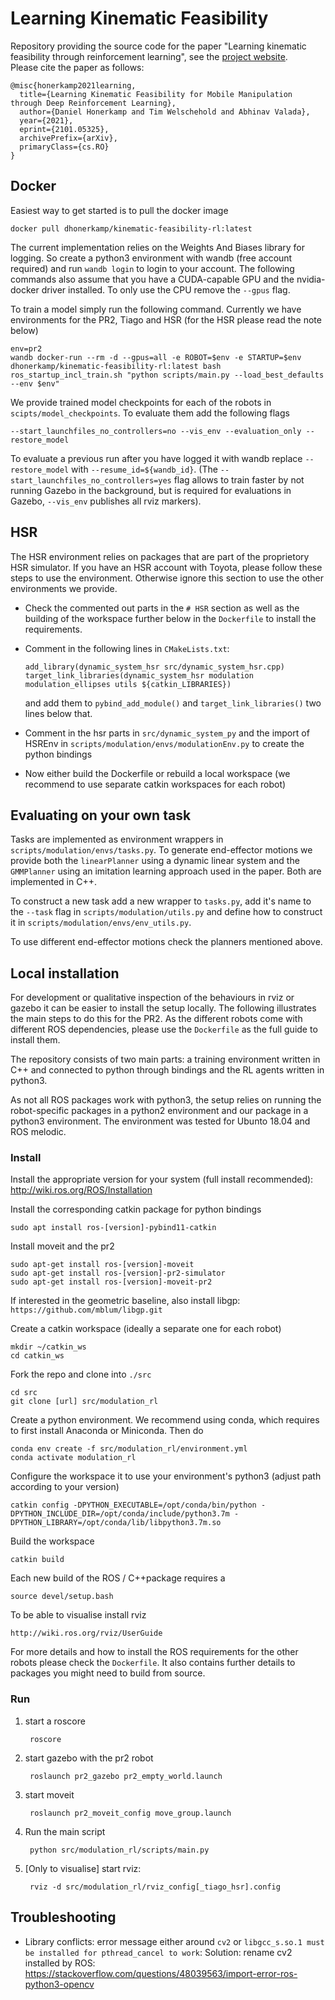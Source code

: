 # Learning Kinematic Feasibility

Repository providing the source code for the paper "Learning kinematic feasibility through reinforcement learning", see the [project website](https://rl.uni-freiburg.de/research/kinematic-feasibility-rl).  
Please cite the paper as follows:

    @misc{honerkamp2021learning,
      title={Learning Kinematic Feasibility for Mobile Manipulation through Deep Reinforcement Learning}, 
      author={Daniel Honerkamp and Tim Welschehold and Abhinav Valada},
      year={2021},
      eprint={2101.05325},
      archivePrefix={arXiv},
      primaryClass={cs.RO}
    }
    
## Docker
Easiest way to get started is to pull the docker image 
	
    docker pull dhonerkamp/kinematic-feasibility-rl:latest

The current implementation relies on the Weights And Biases library for logging. 
So create a python3 environment with wandb (free account required) and run `wandb login` to login to your account.
The following commands also assume that you have a CUDA-capable GPU and the nvidia-docker driver installed. To only use the CPU remove the `--gpus` flag. 

To train a model simply run the following command. Currently we have environments for the PR2, Tiago and HSR (for the HSR please read the note below)

    env=pr2
    wandb docker-run --rm -d --gpus=all -e ROBOT=$env -e STARTUP=$env dhonerkamp/kinematic-feasibility-rl:latest bash ros_startup_incl_train.sh "python scripts/main.py --load_best_defaults --env $env" 

We provide trained model checkpoints for each of the robots in `scipts/model_checkpoints`. To evaluate them add the following flags

    --start_launchfiles_no_controllers=no --vis_env --evaluation_only --restore_model

To evaluate a previous run after you have logged it with wandb replace `--restore_model` with `--resume_id=${wandb_id}`.
(The `--start_launchfiles_no_controllers=yes` flag allows to train faster by not running Gazebo in the background, but is required for evaluations in Gazebo, 
`--vis_env` publishes all rviz markers). 

## HSR
The HSR environment relies on packages that are part of the proprietory HSR simulator. If you have an HSR account with Toyota, 
please follow these steps to use the environment. Otherwise ignore this section to use the other environments we provide.

- Check the commented out parts in the `# HSR` section as well as the building of the workspace further below in the `Dockerfile` to install the requirements.
- Comment in the following lines in `CMakeLists.txt`:
    
      add_library(dynamic_system_hsr src/dynamic_system_hsr.cpp)
      target_link_libraries(dynamic_system_hsr modulation modulation_ellipses utils ${catkin_LIBRARIES})

  and add them to `pybind_add_module()` and `target_link_libraries()` two lines below that.
- Comment in the hsr parts in `src/dynamic_system_py` and the import of HSREnv in `scripts/modulation/envs/modulationEnv.py` to create the python bindings
- Now either build the Dockerfile or rebuild a local workspace (we recommend to use separate catkin workspaces for each robot)


## Evaluating on your own task
Tasks are implemented as environment wrappers in `scripts/modulation/envs/tasks.py`.
To generate end-effector motions we provide both the `linearPlanner` using a dynamic linear system and the `GMMPlanner` 
using an imitation learning approach used in the paper. Both are implemented in C++.

To construct a new task add a new wrapper to `tasks.py`, add it's name to the `--task` flag 
in `scripts/modulation/utils.py` and define how to construct it in `scripts/modulation/envs/env_utils.py`.

To use different end-effector motions check the planners mentioned above.

## Local installation
For development or qualitative inspection of the behaviours in rviz or gazebo it can be easier to install the setup locally.
The following illustrates the main steps to do this for the PR2. 
As the different robots come with different ROS dependencies, please use the `Dockerfile` as the full guide to install them.

The repository consists of two main parts: a training environment written in C++ and connected to python through bindings and the RL agents written in python3.

As not all ROS packages work with python3, the setup relies on running the robot-specific packages in a python2 environment
and our package in a python3 environment.
The environment was tested for Ubunto 18.04 and ROS melodic.

### Install
Install the appropriate version for your system (full install recommended): http://wiki.ros.org/ROS/Installation

Install the corresponding catkin package for python bindings
        
    sudo apt install ros-[version]-pybind11-catkin
        
Install moveit and the pr2
    
    sudo apt-get install ros-[version]-moveit
    sudo apt-get install ros-[version]-pr2-simulator
    sudo apt-get install ros-[version]-moveit-pr2
   
If interested in the geometric baseline, also install libgp: `https://github.com/mblum/libgp.git`

Create a catkin workspace (ideally a separate one for each robot)

    mkdir ~/catkin_ws
    cd catkin_ws

Fork the repo and clone into `./src`
    
    cd src
    git clone [url] src/modulation_rl

Create a python environment. We recommend using conda, which requires to first install Anaconda or Miniconda. Then do

    conda env create -f src/modulation_rl/environment.yml
    conda activate modulation_rl

Configure the workspace it to use your environment's python3 (adjust path according to your version)

    catkin config -DPYTHON_EXECUTABLE=/opt/conda/bin/python -DPYTHON_INCLUDE_DIR=/opt/conda/include/python3.7m -DPYTHON_LIBRARY=/opt/conda/lib/libpython3.7m.so
    
Build the workspace
    
    catkin build
    
Each new build of the ROS / C++package requires a
    
    source devel/setup.bash
    
To be able to visualise install rviz

    http://wiki.ros.org/rviz/UserGuide
    
For more details and how to install the ROS requirements for the other robots please check the `Dockerfile`. It also contains further details to packages you might need to build from source.


### Run
1. start a roscore
        
        roscore
2. start gazebo with the pr2 robot
        
        roslaunch pr2_gazebo pr2_empty_world.launch
3. start moveit

        roslaunch pr2_moveit_config move_group.launch
4. Run the main script

        python src/modulation_rl/scripts/main.py
5. [Only to visualise] start rviz:

        rviz -d src/modulation_rl/rviz_config[_tiago_hsr].config
        

## Troubleshooting
- Library conflicts: error message either around `cv2` or `libgcc_s.so.1 must be installed for pthread_cancel to work`:
    Solution: rename cv2 installed by ROS: 
    https://stackoverflow.com/questions/48039563/import-error-ros-python3-opencv
